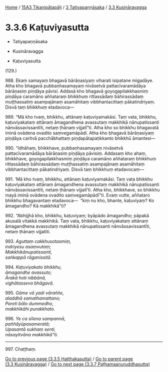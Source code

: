 
[Home](/) / [15A3 Tikanipātapāḷi](../...md) / [3 Tatiyapaṇṇāsaka](...md) / [3.3 Kusināravagga](../15A3/3/3.3.md)

# 3.3.6 Kaṭuviyasutta

* Tatiyapaṇṇāsaka

* Kusināravagga

* Kaṭuviyasutta

(129.)

988\. Ekaṃ samayaṃ bhagavā bārāṇasiyaṃ viharati isipatane migadāye. Atha kho bhagavā pubbaṇhasamayaṃ nivāsetvā pattacīvaramādāya bārāṇasiṃ piṇḍāya pāvisi. Addasā kho bhagavā goyogapilakkhasmiṃ piṇḍāya caramāno aññataraṃ bhikkhuṃ rittassādaṃ bāhirassādaṃ muṭṭhassatiṃ asampajānaṃ asamāhitaṃ vibbhantacittaṃ pākatindriyaṃ. Disvā taṃ bhikkhuṃ etadavoca—

989\. “Mā kho tvaṃ, bhikkhu, attānaṃ kaṭuviyamakāsi. Taṃ vata, bhikkhu, kaṭuviyakataṃ attānaṃ āmagandhena avassutaṃ makkhikā nānupatissanti nānvāssavissantīti, netaṃ ṭhānaṃ vijjatī”ti. Atha kho so bhikkhu bhagavatā iminā ovādena ovadito saṃvegamāpādi. Atha kho bhagavā bārāṇasiyaṃ piṇḍāya caritvā pacchābhattaṃ piṇḍapātapaṭikkanto bhikkhū āmantesi—

990\. “Idhāhaṃ, bhikkhave, pubbaṇhasamayaṃ nivāsetvā pattacīvaramādāya bārāṇasiṃ piṇḍāya pāvisiṃ. Addasaṃ kho ahaṃ, bhikkhave, goyogapilakkhasmiṃ piṇḍāya caramāno aññataraṃ bhikkhuṃ rittassādaṃ bāhirassādaṃ muṭṭhassatiṃ asampajānaṃ asamāhitaṃ vibbhantacittaṃ pākatindriyaṃ. Disvā taṃ bhikkhuṃ etadavocaṃ—

991\. ‘Mā kho tvaṃ, bhikkhu, attānaṃ kaṭuviyamakāsi. Taṃ vata bhikkhu kaṭuviyakataṃ attānaṃ āmagandhena avassutaṃ makkhikā nānupatissanti nānvāssavissantīti, netaṃ ṭhānaṃ vijjatī’ti. Atha kho, bhikkhave, so bhikkhu mayā iminā ovādena ovadito saṃvegamāpādī”ti. Evaṃ vutte, aññataro bhikkhu bhagavantaṃ etadavoca—  “kiṃ nu kho, bhante, kaṭuviyaṃ? Ko āmagandho? Kā makkhikā”ti?

992\. “Abhijjhā kho, bhikkhu, kaṭuviyaṃ; byāpādo āmagandho; pāpakā akusalā vitakkā makkhikā. Taṃ vata, bhikkhu, kaṭuviyakataṃ attānaṃ āmagandhena avassutaṃ makkhikā nānupatissanti nānvāssavissantīti, netaṃ ṭhānaṃ vijjatīti.

993\. _Aguttaṃ cakkhusotasmiṃ,_  
_indriyesu asaṃvutaṃ;_  
_Makkhikānupatissanti,_  
_saṅkappā rāganissitā._  


994\. _Kaṭuviyakato bhikkhu,_  
_āmagandhe avassuto;_  
_Ārakā hoti nibbānā,_  
_vighātasseva bhāgavā._  


995\. _Gāme vā yadi vāraññe,_  
_aladdhā samathamattano;_  
_Pareti bālo dummedho,_  
_makkhikāhi purakkhato._  


996\. _Ye ca sīlena sampannā,_  
_paññāyūpasameratā;_  
_Upasantā sukhaṃ senti,_  
_nāsayitvāna makkhikā”ti._  


---

997\. Chaṭṭhaṃ.



[Go to previous page (3.3.5 Hatthakasutta)](3.3.5.md) / [Go to parent page (3.3 Kusināravagga)](../15A3/3/3.3.md) / [Go to next page (3.3.7 Paṭhamaanuruddhasutta)](3.3.7.md)


